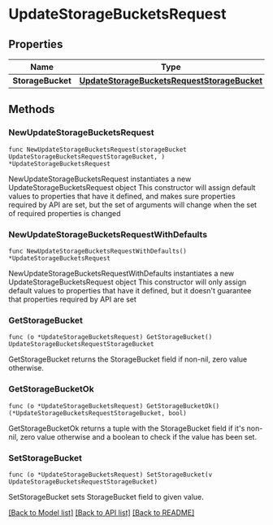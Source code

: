# UpdateStorageBucketsRequest

## Properties

Name | Type | Description | Notes
------------ | ------------- | ------------- | -------------
**StorageBucket** | [**UpdateStorageBucketsRequestStorageBucket**](UpdateStorageBucketsRequestStorageBucket.md) |  | 

## Methods

### NewUpdateStorageBucketsRequest

`func NewUpdateStorageBucketsRequest(storageBucket UpdateStorageBucketsRequestStorageBucket, ) *UpdateStorageBucketsRequest`

NewUpdateStorageBucketsRequest instantiates a new UpdateStorageBucketsRequest object
This constructor will assign default values to properties that have it defined,
and makes sure properties required by API are set, but the set of arguments
will change when the set of required properties is changed

### NewUpdateStorageBucketsRequestWithDefaults

`func NewUpdateStorageBucketsRequestWithDefaults() *UpdateStorageBucketsRequest`

NewUpdateStorageBucketsRequestWithDefaults instantiates a new UpdateStorageBucketsRequest object
This constructor will only assign default values to properties that have it defined,
but it doesn't guarantee that properties required by API are set

### GetStorageBucket

`func (o *UpdateStorageBucketsRequest) GetStorageBucket() UpdateStorageBucketsRequestStorageBucket`

GetStorageBucket returns the StorageBucket field if non-nil, zero value otherwise.

### GetStorageBucketOk

`func (o *UpdateStorageBucketsRequest) GetStorageBucketOk() (*UpdateStorageBucketsRequestStorageBucket, bool)`

GetStorageBucketOk returns a tuple with the StorageBucket field if it's non-nil, zero value otherwise
and a boolean to check if the value has been set.

### SetStorageBucket

`func (o *UpdateStorageBucketsRequest) SetStorageBucket(v UpdateStorageBucketsRequestStorageBucket)`

SetStorageBucket sets StorageBucket field to given value.



[[Back to Model list]](../README.md#documentation-for-models) [[Back to API list]](../README.md#documentation-for-api-endpoints) [[Back to README]](../README.md)


